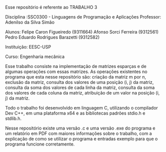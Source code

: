 Esse repositório é referente ao TRABALHO 3

Disciplina :SSC0300 - Linguagens de Programação e Aplicações
Professor: Adenilso da Silva Simão

Alunos: Felipe Caron Figueiredo (9311664)
	Afonso Sorci Ferreira (9312561)
	Pedro Eduardo Rodrigues Barazetti (9312582)
	
Instituição: EESC-USP

Curso: Engenharia mecânica

Esse trabalho consiste na implementação de matrizes esparças e de algumas operações com essas matrizes.
As operações existentes no programa que esta nesse repositório são: 
	criação da matriz m por n,
	exclusão da matriz,
	consulta dos valores de uma posição (i, j) da matriz,
	consulta da soma dos valores de cada linha da matriz,
	consulta da soma dos valores de cada coluna da matriz,
	atribuição de um valor na posição (i, j) da matriz.

Todo o trabalho foi desenvolvido em linguagem C, utilizando o compilador Dev C++, em uma plataforma x64 e as bibliotecas padrões stdio.h e stdlib.h.

Nesse repositório existe uma versão .c e uma versão .exe do programa e um relatório em PDF com maiores informações sobre o trabalho,
com a explicação de como se utilizar o programa e entradas exemplo para que o programa funcione corretamente.

